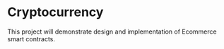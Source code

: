 # Cryptocurrency
This project will demonstrate design and implementation of Ecommerce smart contracts.
